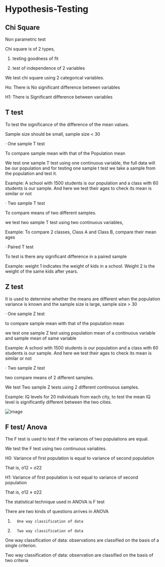 # Hypothesis-Testing

## Chi Square

 

Non parametric test

Chi square is of 2 types,

1. testing goodness of fit

2. test of independence of 2 variables

 

We test chi square using 2 categorical variables.

 

Ho: There is No significant difference between variables

H1: There is Significant difference between variables

 

## T test

 

To test the significance of the difference of the mean values.

Sample size should be small, sample size < 30

 

·       One sample T test

To compare sample mean with that of the Population mean

We test one sample T test using one continuous variable, the full data will be our population and for testing one sample t test we take a sample from the population and test it.

Example: A school with 1500 students is our population and a class with 60 students is our sample. And here we test their ages to check its mean is similar or not

 

·       Two sample T test

To compare means of two different samples.

we test two sample T test using two continuous variables,

Example: To compare 2 classes, Class A and Class B, compare their mean ages

 

·       Paired T test

To test is there any significant difference in a paired sample

Example: weight 1 indicates the weight of kids in a school. Weight 2 is the weight of the same kids after years.

 

## Z test

It is used to determine whether the means are different when the population variance is known and the sample size is large, sample size > 30

 

·       One sample Z test

to compare sample mean with that of the population mean

we test one sample Z test using population mean of a continuous variable and sample mean of same variable

Example: A school with 1500 students is our population and a class with 60 students is our sample. And here we test their ages to check its mean is similar or not

 

·       Two sample Z test

two compare means of 2 different samples.

We test Two sample Z tests using 2 different continuous samples.

Example: IQ levels for 20 individuals from each city, to test the mean IQ level is significantly different between the two cities.

![image](https://user-images.githubusercontent.com/97213715/180701444-ec764a90-d0a6-4f74-a252-6133e6e27b16.png)
 

## F test/ Anova

 

The F test is used to test if the variances of two populations are equal.

We test the F test using two continuous variables.

 

H0: Variance of first population is equal to variance of second population

That is, σ12   = σ22

H1: Variance of first population is not equal to variance of second population

That is, σ12  ≠   σ22

 

The statistical technique used in ANOVA is F test

There are two kinds of questions arrives in ANOVA

 

1.       One way classification of data

2.       Two way classification of data

 

One way classification of data: observations are classified on the basis of a single criterion.

Two way classification of data: observation are classified on the basis of two criteria


